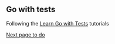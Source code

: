 ## Go with tests

Following the [Learn Go with Tests](https://quii.gitbook.io/learn-go-with-tests) tutorials

[Next page to do](https://quii.gitbook.io/learn-go-with-tests/go-fundamentals/mocking)
